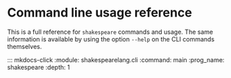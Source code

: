 # Command line usage reference

This is a full reference for `shakespeare` commands and usage. The same information is
available by using the option `--help` on the CLI commands themselves.

::: mkdocs-click
    :module: shakespearelang.cli
    :command: main
    :prog_name: shakespeare
    :depth: 1
